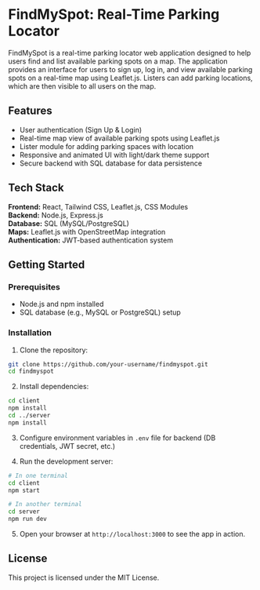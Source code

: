 
# FindMySpot: Real-Time Parking Locator

FindMySpot is a real-time parking locator web application designed to help users find and list available parking spots on a map. The application provides an interface for users to sign up, log in, and view available parking spots on a real-time map using Leaflet.js. Listers can add parking locations, which are then visible to all users on the map.

## Features

- User authentication (Sign Up & Login)
- Real-time map view of available parking spots using Leaflet.js
- Lister module for adding parking spaces with location
- Responsive and animated UI with light/dark theme support
- Secure backend with SQL database for data persistence

## Tech Stack

**Frontend:** React, Tailwind CSS, Leaflet.js, CSS Modules  
**Backend:** Node.js, Express.js  
**Database:** SQL (MySQL/PostgreSQL)  
**Maps:** Leaflet.js with OpenStreetMap integration  
**Authentication:** JWT-based authentication system



## Getting Started

### Prerequisites

- Node.js and npm installed
- SQL database (e.g., MySQL or PostgreSQL) setup

### Installation

1. Clone the repository:

```bash
git clone https://github.com/your-username/findmyspot.git
cd findmyspot
```

2. Install dependencies:

```bash
cd client
npm install
cd ../server
npm install
```

3. Configure environment variables in `.env` file for backend (DB credentials, JWT secret, etc.)

4. Run the development server:

```bash
# In one terminal
cd client
npm start

# In another terminal
cd server
npm run dev
```

5. Open your browser at `http://localhost:3000` to see the app in action.

## License

This project is licensed under the MIT License.

